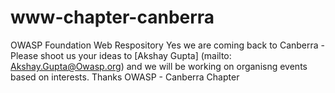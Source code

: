 # www-chapter-canberra
OWASP Foundation Web Respository
Yes we are coming back to Canberra - Please shoot us your ideas to [Akshay Gupta] (mailto: Akshay.Gupta@Owasp.org) and we will be working on organisng events based on interests.
Thanks
OWASP - Canberra Chapter

